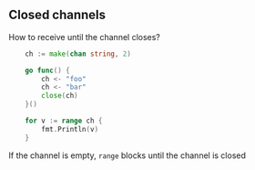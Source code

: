 ## Closed channels

How to receive until the channel closes?

```go
	ch := make(chan string, 2)

	go func() {
		ch <- "foo"
		ch <- "bar"
		close(ch)
	}()

	for v := range ch {
		fmt.Println(v)
	}
```

If the channel is empty, `range` blocks until the channel is closed

<span class="fragment current-only" data-code-focus="9"></span>
